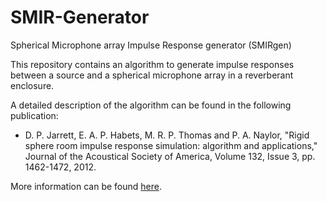 # SMIR-Generator
Spherical Microphone array Impulse Response generator (SMIRgen)

This repository contains an algorithm to generate impulse responses between a source and a spherical microphone array in a reverberant enclosure.

A detailed description of the algorithm can be found in the following publication:
- D. P. Jarrett, E. A. P. Habets, M. R. P. Thomas and P. A. Naylor, "Rigid sphere room impulse response simulation: algorithm and applications," Journal of the Acoustical Society of America, Volume 132, Issue 3, pp. 1462-1472, 2012.

More information can be found [here](https://www.audiolabs-erlangen.de/fau/professor/habets/software/smir-generator).

